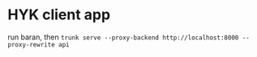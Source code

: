 # HYK client app

run baran, then
`trunk serve --proxy-backend http://localhost:8000 --proxy-rewrite api`

